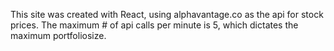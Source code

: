 This site was created with React, using alphavantage.co as the api for stock prices.
The maximum # of api calls per minute is 5, which dictates the maximum portfoliosize.
